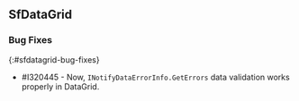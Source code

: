 ## SfDataGrid

### Bug Fixes
{:#sfdatagrid-bug-fixes}

* \#I320445 - Now, `INotifyDataErrorInfo.GetErrors` data validation works properly in DataGrid.